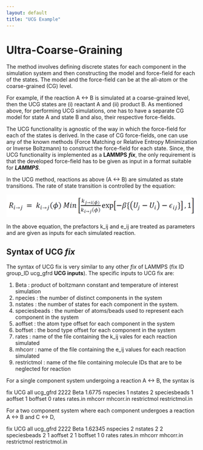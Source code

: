```yaml
---
layout: default
title: "UCG Example"
---
```


# **Ultra-Coarse-Graining**

The method involves defining discrete states for each component in the simulation system and then constructing the model and force-field for each of the states. The model and the force-field can be at the all-atom or the coarse-grained (CG) level.

For example, if the reaction A <-> B is simulated at a coarse-grained level, then the UCG states are (i) reactant A and  (ii) product B. As mentioned above, for performing UCG simulations, one has to have a separate CG model for state A and state B and also, their respective force-fields.

The UCG functionality is agnostic of the way in which the force-field for each of the states is derived. In the case of CG force-fields, one can use any of the known methods (Force Matching or Relative Entropy Minimization or Inverse Boltzmann) to construct the force-field for each state. Since, the UCG functionality is implemented as a **LAMMPS** ***fix***, the only requirement is that the developed force-field has to be given as input in a format suitable for ***LAMMPS***.

In the UCG method, reactions as above (A <-> B) are simulated as state transitions. The rate of state transition is controlled by the equation:

![UCG-Equation](../images/UCGEqn.png)

In the above equation, the prefactors k_ij and e_ij are treated as parameters and are given as inputs for each simulated reaction.

## Syntax of **UCG** ***fix***

The syntax of UCG fix is very similar to any other _fix_ of LAMMPS (fix ID group_ID ucg_gfrd **UCG inputs**). The specific inputs to UCG fix are:
1) Beta : product of boltzmann constant and temperature of interest simulation 
2) npecies : the number of distinct components in the system
3) nstates : the number of states for each component in the system. 
4) speciesbeads : the number of atoms/beads used to represent each component in the system
5) aoffset : the atom type offset for each component in the system
6) boffset : the bond type offset for each component in the system
7) rates : name of the file containing the k_ij vales for each reaction simulated
8) mhcorr : name of the file containing the e_ij values for each reaction simulated
9) restrictmol : name of the file containing molecule IDs that are to be neglected for reaction

For a single component system undergoing a reaction A <-> B, the syntax is

fix UCG all ucg_gfrd 2222 Beta 1.6775 nspecies 1 nstates 2 speciesbeads 1 aoffset 1 boffset 0 rates rates.in mhcorr mhcorr.in restrictmol restrictmol.in

For a two component system where each component undergoes a reaction A <-> B and C <-> D,

fix UCG all ucg_gfrd 2222 Beta 1.62345 nspecies 2 nstates 2 2 speciesbeads 2 1 aoffset 2 1 boffset 1 0 rates rates.in mhcorr mhcorr.in restrictmol restrictmol.in

